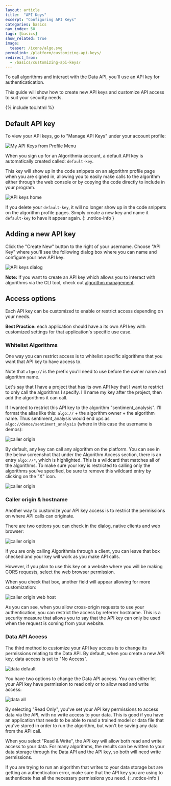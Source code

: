 ```yaml
---
layout: article
title:  "API Keys"
excerpt: "Configuring API Keys"
categories: basics
nav_index: 50
tags: [basics]
show_related: true
image:
  teaser: /icons/algo.svg
permalink: /platform/customizing-api-keys/
redirect_from:
  - /basics/customizing-api-keys/
---
```


To call algorithms and interact with the Data API, you'll use an API key for authenticatication. 

This guide will show how to create new API keys and customize API access to suit your security needs.

{% include toc.html %}

## Default API key

To view your API keys, go to "Manage API Keys" under your account profile:

<img src="{{site.cdnurl}}{{site.baseurl}}/images/post_images/api_keys/my_api_keys_from_profile.png" alt="My API Keys from Profile Menu" class="screenshot">

When you sign up for an Algorithmia account, a default API key is automatically created called: `default-key`. 

This key will show up in the code snippets on an algorithm profile page when you are signed in, allowing you to easily make calls to the algorithm either through the web console or by copying the code directly to include in your program.

<img src="{{site.cdnurl}}{{site.baseurl}}/images/post_images/api_keys/default-key.png" alt="API keys home" class="screenshot">

If you delete your `default-key`, it will no longer show up in the code snippets on the algorithm profile pages. Simply create a new key and name it `default-key` to have it appear again.
{: .notice-info }

## Adding a new API key

Click the "Create New" button to the right of your username. Choose "API Key" where you'll see the following dialog box where you can name and configure your new API key:

<img src="{{site.cdnurl}}{{site.baseurl}}/images/post_images/api_keys/new-api-key.png" alt="API keys dialog" class="screenshot img-sm">

**Note:** If you want to create an API key which allows you to interact with algorithms via the CLI tool, check out [algorithm management]({{site.baseurl}}/algorithm-development/algorithm-management).

## Access options

Each API key can be customized to enable or restrict access depending on your needs. 

**Best Practice:** each application should have a its own API key with customized settings for that application's specific use case.

### Whitelist Algorithms

One way you can restrict access is to whitelist specific algorithms that you want that API key to have access to.

Note that `algo://` is the prefix you'll need to use before the owner name and algorithm name. 

Let's say that I have a project that has its own API key that I want to restrict to only call the algorithms I specify. I'll name my key after the project, then add the algorithms it can call. 

If I wanted to restrict this API key to the algorithm "sentiment_analysis". I'll format the alias like this: `algo://` + the algorithm owner + the algorithm name. Thus sentiment_analysis would end ups as `algo://demos/sentiment_analysis` (where in this case the username is demos):

<img src="{{site.cdnurl}}{{site.baseurl}}/images/post_images/api_keys/algo_restrictions_no_star.png" alt="caller origin" class="screenshot img-sm">

By default, any key can call any algorithm on the platform. You can see in the below screenshot that under the Algorithm Access section, there is an entry `algo://*`, which is highlighted. This is a wildcard that matches all of the algorithms. To make sure your key is restricted to calling only the algorithms you've specified, be sure to remove this wildcard entry by clicking on the "X" icon.

<img src="{{site.cdnurl}}{{site.baseurl}}/images/post_images/api_keys/algo_restrictions.png" alt="caller origin" class="screenshot img-sm">

### Caller origin & hostname

Another way to customize your API key access is to restrict the permissions on where API calls can originate. 

There are two options you can check in the dialog, native clients and web browser:

<img src="{{site.cdnurl}}{{site.baseurl}}/images/post_images/api_keys/call_origin.png" alt="caller origin" class="screenshot img-sm">

If you are only calling Algorithmia through a client, you can leave that box checked and your key will work as you make API calls. 

However, if you plan to use this key on a website where you will be making CORS requests, select the web browser permission. 

When you check that box, another field will appear allowing for more customization:

<img src="{{site.cdnurl}}{{site.baseurl}}/images/post_images/api_keys/call_origin_web.png" alt="caller origin web host" class="screenshot img-sm">

As you can see, when you allow cross-origin requests to use your authentication, you can restrict the access by referrer hostname. This is a security measure that allows you to say that the API key can only be used when the request is coming from your website.

### Data API Access

The third method to customize your API key access is to change its permissions relating to the Data API. By default, when you create a new API key, data access is set to "No Access".

<img src="{{site.cdnurl}}{{site.baseurl}}/images/post_images/api_keys/data_none.png" alt="data default" class="screenshot img-sm">

You have two options to change the Data API access. You can either let your API key have permission to read only or to allow read and write access:

<img src="{{site.cdnurl}}{{site.baseurl}}/images/post_images/api_keys/data_all.png" alt="data all" class="screenshot img-sm">

By selecting "Read Only", you've set your API key permissions to access data via the API, with no write access to your data. This is good if you have an application that needs to be able to read a trained model or data file that you've stored in order to run the algorithm, but won't be saving any data from the API call.

When you select "Read & Write", the API key will allow both read and write access to your data. For many algorithms, the results can be written to your data storage through the Data API and the API key, so both will need write permissions.

If you are trying to run an algorithm that writes to your data storage but are getting an authentication error, make sure that the API key you are using to authenticate has all the necessary permissions you need.
{: .notice-info }
